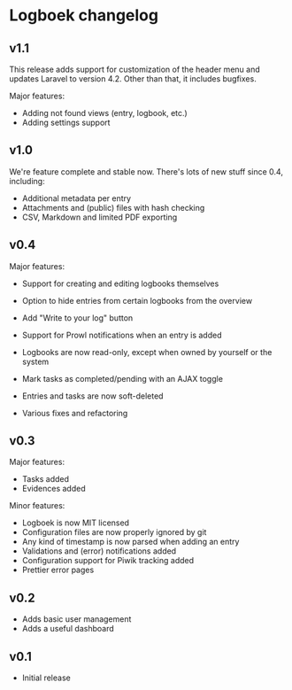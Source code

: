 # Logboek changelog

## v1.1

This release adds support for customization of the header menu and updates Laravel to version 4.2. Other than that, it includes bugfixes.

Major features:

* Adding not found views (entry, logbook, etc.)
* Adding settings support

## v1.0

We're feature complete and stable now. There's lots of new stuff since 0.4, including:

* Additional metadata per entry
* Attachments and (public) files with hash checking
* CSV, Markdown and limited PDF exporting

## v0.4

Major features:

* Support for creating and editing logbooks themselves
* Option to hide entries from certain logbooks from the overview
* Add "Write to your log" button
* Support for Prowl notifications when an entry is added
* Logbooks are now read-only, except when owned by yourself or the system
* Mark tasks as completed/pending with an AJAX toggle
* Entries and tasks are now soft-deleted

* Various fixes and refactoring

## v0.3

Major features:

* Tasks added
* Evidences added

Minor features:

* Logboek is now MIT licensed
* Configuration files are now properly ignored by git
* Any kind of timestamp is now parsed when adding an entry
* Validations and (error) notifications added
* Configuration support for Piwik tracking added
* Prettier error pages

## v0.2

* Adds basic user management
* Adds a useful dashboard

## v0.1

* Initial release
